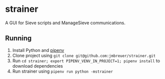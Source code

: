 # strainer
A GUI for Sieve scripts and ManageSieve communications.

## Running
1. Install Python and [pipenv](https://pipenv.pypa.io/en/latest/install/#installing-pipenv)
2. Clone project using `git clone git@github.com:jmbreuer/strainer.git`
3. Run `cd strainer; export PIPENV_VENV_IN_PROJECT=1; pipenv install` to download dependencies
4. Run strainer using `pipenv run python -mstrainer`
